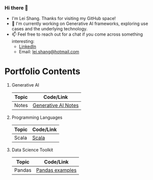 ### Hi there 👋

<!--
**lshang0311/lshang0311** is a ✨ _special_ ✨ repository because its `README.md` (this file) appears on your GitHub profile.

Here are some ideas to get you started:

- 🔭 I’m currently working on ...
- 🌱 I’m currently learning ...
- 👯 I’m looking to collaborate on ...
- 🤔 I’m looking for help with ...
- 💬 Ask me about ...
- 📫 How to reach me: ...
- 😄 Pronouns: ...
- ⚡ Fun fact: ...
-->
- I'm Lei Shang. Thanks for visiting my GitHub space!
- 🔭 I'm currently working on Generative AI frameworks, exploring use cases and the underlying technology.
- 📫 Feel free to reach out for a chat if you come across something interesting:
     - [LinkedIn](https://www.linkedin.com/in/lei-shang-929590114/)
     - Email: lei.shang@hotmail.com

# Portfolio Contents

1. Generative AI
   
     | Topic  | Code/Link                                                          |
     |--------|--------------------------------------------------------------------|
     | Notes  |   [Generative AI Notes](https://github.com/lshang0311/genai-notes) |

2. Programming Languages
   
     | Topic  | Code/Link                                                          |
     |--------|--------------------------------------------------------------------|
     | Scala  |   [Scala](https://github.com/lshang0311/fun-with-weather-scala)    |

3. Data Science Toolkit
   
     | Topic  | Code/Link                                                          |
     |--------|--------------------------------------------------------------------|
     | Pandas | [Pandas examples](https://github.com/lshang0311/pandas-examples)   |
